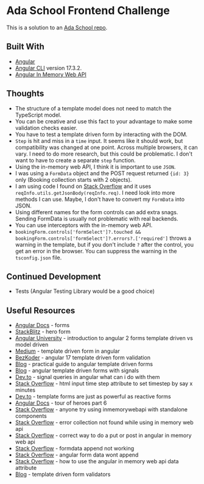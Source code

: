 # Ada School Frontend Challenge

This is a solution to an [Ada School repo](https://github.com/ada-school/front-end-challenge).

## Built With

- [Angular](https://angular.io)
- [Angular CLI](https://github.com/angular/angular-cli) version 17.3.2.
- [Angular In Memory Web API](https://www.npmjs.com/package/angular-in-memory-web-api)

## Thoughts

- The structure of a template model does not need to match the TypeScript model.
- You can be creative and use this fact to your advantage to make some validation checks easier.  
- You have to test a template driven form by interacting with the DOM.
- `Step` is hit and miss in a `time` input.  It seems like it should work, but compatibility was changed at one point.  Across multiple browsers, it can vary.  I need to do more research, but this could be problematic.  I don't want to have to create a separate `step` function.
- Using the in-memory web API, I think it is important to use `JSON`.  
- I was using a `FormData` object and the POST request returned `{id: 3}` only (Booking collection starts with 2 objects).
- I am using code I found on [Stack Overflow](https://stackoverflow.com/questions/43347621/correct-way-to-do-a-put-or-post-in-angular-in-memory-web-api) and it uses `reqInfo.utils.getJsonBody(reqInfo.req)`.  I need look into more methods I can use.  Maybe, I don't have to convert my `FormData` into JSON.  
- Using different names for the form controls can add extra snags.  Sending FormData is usually not problematic with real backends. 
- You can use interceptors with the in-memory web API.    
- `bookingForm.controls['formSelect']?.touched && bookingForm.controls['formSelect']?.errors?.['required']` throws a warning in the template, but if you don't include `?` after the control, you get an error in the browser.  You can suppress the warning in the `tsconfig.json` file.

## Continued Development

- Tests (Angular Testing Library would be a good choice)

## Useful Resources

- [Angular Docs](https://angular.io/guide/forms) - forms
- [StackBlitz](https://stackblitz.com/run?file=src%2Fapp%2Fhero-form%2Fhero-form.component.html) - hero form
- [Angular University](https://blog.angular-university.io/introduction-to-angular-2-forms-template-driven-vs-model-driven/) - introduction to angular 2 forms template driven vs model driven
- [Medium](https://medium.com/@zeeshankhan8838/template-driven-form-in-angular-b80a3ebbcd24) - template driven form in angular
- [BezKoder](https://www.bezkoder.com/angular-17-template-driven-form-validation) - angular 17 template driven form validation
- [Blog](https://timdeschryver.dev/blog/a-practical-guide-to-angular-template-driven-forms#intro) - practical guide to angular template driven forms
- [Blog](https://blog.simplified.courses/angular-template-driven-forms-with-signals/) - angular template driven forms with signals
- [Dev.to](https://dev.to/railsstudent/signal-queries-in-angular-what-can-i-do-with-them-4ip1) - signal queries in angular what can i do with them
- [Stack Overflow](https://stackoverflow.com/questions/13713755/html-input-time-step-attribute-to-set-timestep-by-say-x-minutes) - html input time step attribute to set timestep by say x minutes
- [Dev.to](https://dev.to/michaeljota/template-forms-are-just-as-powerful-as-reactive-forms-140n) - template forms are just as powerful as reactive forms
- [Angular Docs](https://angular.io/tutorial/tour-of-heroes/toh-pt6) - tour of heroes part 6 
- [Stack Overflow](https://stackoverflow.com/questions/76427328/anyone-try-using-inmemorywebapi-with-standalone-components) - anyone try using inmemorywebapi with standalone components
- [Stack Overflow](https://stackoverflow.com/questions/42985153/error-collection-not-found-while-using-in-memory-web-api) - error collection not found while using in memory web api
- [Stack Overflow](https://stackoverflow.com/questions/43347621/correct-way-to-do-a-put-or-post-in-angular-in-memory-web-api) - correct way to do a put or post in angular in memory web api
- [Stack Overflow](https://stackoverflow.com/questions/40062477/formdata-append-not-working) - formdata append not working
- [Stack Overflow](https://stackoverflow.com/questions/52031766/angular-form-data-wont-append) - angular form data wont append
- [Stack Overflow](https://stackoverflow.com/questions/45240338/how-to-use-the-angular-in-memory-web-api-data-attribute) - how to use the angular in memory web api data attribute
- [Blog](https://juri.dev/blog/2016/11/ng2-template-driven-form-validators/) - template driven form validators